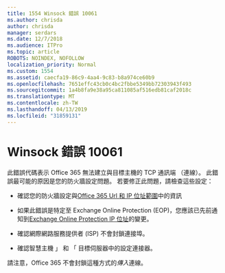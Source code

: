 ```yaml
---
title: 1554 Winsock 錯誤 10061
ms.author: chrisda
author: chrisda
manager: serdars
ms.date: 12/7/2018
ms.audience: ITPro
ms.topic: article
ROBOTS: NOINDEX, NOFOLLOW
localization_priority: Normal
ms.custom: 1554
ms.assetid: caecfa19-86c9-4aa4-9c83-b8a974ce60b9
ms.openlocfilehash: 7651effc43cb0c4bc2fbbe5349bb72303943f493
ms.sourcegitcommit: 1a4b8fa9e38a95ca811085af516edb81caf2018c
ms.translationtype: MT
ms.contentlocale: zh-TW
ms.lasthandoff: 04/13/2019
ms.locfileid: "31859131"
---
```

# <a name="winsock-error-10061"></a>Winsock 錯誤 10061

此錯誤代碼表示 Office 365 無法建立與目標主機的 TCP 通訊端 （連線）。 此錯誤最可能的原因是您的防火牆設定問題。 若要修正此問題，請檢查這些設定：

- 確認您的防火牆設定與[Office 365 Url 和 IP 位址範圍](https://docs.microsoft.com/office365/enterprise/urls-and-ip-address-ranges)中的資訊

- 如果此錯誤是特定至 Exchange Online Protection (EOP)，您應該已先前通知到[Exchange Online Protection IP 位址](https://docs.microsoft.com/office365/SecurityCompliance/eop/exchange-online-protection-ip-addresses)的變更。

- 確認網際網路服務提供者 (ISP) 不會封鎖連接埠。

- 確認智慧主機 」 和 「 目標伺服器中的設定連接器。

請注意，Office 365 不會封鎖這種方式的*傳入*連線。
